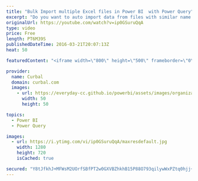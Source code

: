 ```yaml
---
title: "Bulk Import multiple Excel files in Power BI  with Power Query"
excerpt: "Do you want to auto import data from files with similar name (ex. sales2015, sales 2014, etc) in Power BI? Here we show you how to do it.  Chapters 00:00 Intro 01:00 Create a parameter for file name 03:30 Test the function Done!  You can download a sample file here: http://trantor.synology.me:5000/fbsharing/nEfc5rN2"
originalUrl: https://youtube.com/watch?v=ip0GSuruQqA
type: video
price: Free
length: PT6M39S
publishedDateTime: 2016-03-21T20:07:13Z
heat: 50

featuredContent: "<iframe width=\"800\" height=\"500\" frameborder=\"0\" src=\"https://www.youtube.com/embed/ip0GSuruQqA\" allow=\"accelerometer; autoplay; encrypted-media; gyroscope; picture-in-picture\" allowfullscreen></iframe>"

provider:
  name: Curbal
  domain: curbal.com
  images:
    - url: https://everyday-cc.github.io/powerbi/assets/images/organizations/curbal.com-50x50.jpg
      width: 50
      height: 50

topics:
  - Power BI
  - Power Query

images:
  - url: https://i.ytimg.com/vi/ip0GSuruQqA/maxresdefault.jpg
    width: 1280
    height: 720
    isCached: true

secured: "Y8tJfkhJ+MFWsM2UOrfSBfPT2w0GXVBZhkhB15P88O793qilywWxPZtq0hjj+GUOoEfNWSwk8Fsx/rs5MtAu89w1DvLktfA8a6I0MUEceHFTArw05ScegefLtyKUPapE62a8jOhxclJfhVpMVfiITUS4IbrtVCwW1p19e9Mq26wIIOTT9UgLtgwoZMAu+9KBVZd81SN9drLB/eme9EIjBxVYKOg7L5MHyUGe+/acsm5yXZWPN/VpR3qKW5bLmRRGTYQAUkS39XNZZmoTFIAJ0NexvRI3nlYGaUN5slkQXIeSXW9Nndi/IvP7QM+ZMB6+RJa7zjsNTRo2quc1ZyzFSDf6wgIxljo/4nqH8jh5pM18HVgQuoMYJIoLczPEjTtA6saG70mhz/N9y/doKAdGfbRqrqXll9xMezlK/K9ApSQ=;9bAycZqJKgPW6mTtFvwAiA=="
---
```


